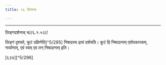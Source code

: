 ```yaml
---
title: ९६ टिप्पन्यः

---
```


[^5/290]: E2 om. śabdasāmarthyāt

[^5/291]: E6 om. niṣāda

[^5/292]: E2: viṣādaśabdaḥ

[^5/293]: E2: nadituṃ

[^5/294]: E2: 5,220; E6: 2,127

____________________________________________


लिङ्गदर्शनाच् च//६.१.५२//

लिङ्गं दृश्यते, कूटं दक्षिणेति[^5/295] निषादस्य द्रव्यं दर्शयति। कूटं हि निषादानाम् एवोपकारकम्, नार्याणाम्, एवं स्वम् एव तन् निषादानाम् इति।


[६३४][^5/296]
